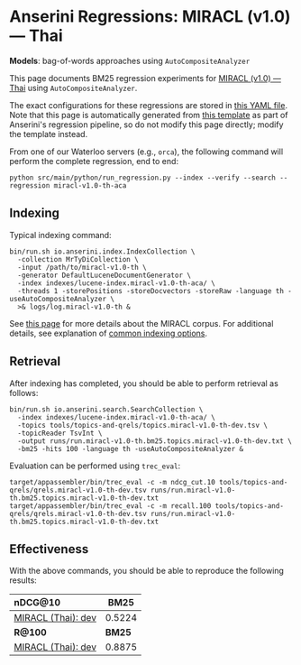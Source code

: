# Anserini Regressions: MIRACL (v1.0) &mdash; Thai

**Models**: bag-of-words approaches using `AutoCompositeAnalyzer`

This page documents BM25 regression experiments for [MIRACL (v1.0) &mdash; Thai](https://github.com/project-miracl/miracl) using `AutoCompositeAnalyzer`.

The exact configurations for these regressions are stored in [this YAML file](../../src/main/resources/regression/miracl-v1.0-th-aca.yaml).
Note that this page is automatically generated from [this template](../../src/main/resources/docgen/templates/miracl-v1.0-th-aca.template) as part of Anserini's regression pipeline, so do not modify this page directly; modify the template instead.

From one of our Waterloo servers (e.g., `orca`), the following command will perform the complete regression, end to end:

```
python src/main/python/run_regression.py --index --verify --search --regression miracl-v1.0-th-aca
```

## Indexing

Typical indexing command:

```
bin/run.sh io.anserini.index.IndexCollection \
  -collection MrTyDiCollection \
  -input /path/to/miracl-v1.0-th \
  -generator DefaultLuceneDocumentGenerator \
  -index indexes/lucene-index.miracl-v1.0-th-aca/ \
  -threads 1 -storePositions -storeDocvectors -storeRaw -language th -useAutoCompositeAnalyzer \
  >& logs/log.miracl-v1.0-th &
```

See [this page](https://github.com/project-miracl/miracl) for more details about the MIRACL corpus.
For additional details, see explanation of [common indexing options](../../docs/common-indexing-options.md).

## Retrieval

After indexing has completed, you should be able to perform retrieval as follows:

```
bin/run.sh io.anserini.search.SearchCollection \
  -index indexes/lucene-index.miracl-v1.0-th-aca/ \
  -topics tools/topics-and-qrels/topics.miracl-v1.0-th-dev.tsv \
  -topicReader TsvInt \
  -output runs/run.miracl-v1.0-th.bm25.topics.miracl-v1.0-th-dev.txt \
  -bm25 -hits 100 -language th -useAutoCompositeAnalyzer &
```

Evaluation can be performed using `trec_eval`:

```
target/appassembler/bin/trec_eval -c -m ndcg_cut.10 tools/topics-and-qrels/qrels.miracl-v1.0-th-dev.tsv runs/run.miracl-v1.0-th.bm25.topics.miracl-v1.0-th-dev.txt
target/appassembler/bin/trec_eval -c -m recall.100 tools/topics-and-qrels/qrels.miracl-v1.0-th-dev.tsv runs/run.miracl-v1.0-th.bm25.topics.miracl-v1.0-th-dev.txt
```

## Effectiveness

With the above commands, you should be able to reproduce the following results:

| **nDCG@10**                                                                                                  | **BM25**  |
|:-------------------------------------------------------------------------------------------------------------|-----------|
| [MIRACL (Thai): dev](https://github.com/project-miracl/miracl)                                               | 0.5224    |
| **R@100**                                                                                                    | **BM25**  |
| [MIRACL (Thai): dev](https://github.com/project-miracl/miracl)                                               | 0.8875    |
